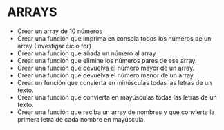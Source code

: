 # ARRAYS
- Crear un array de 10 números
- Crear una función que imprima en consola todos los números de un array (Investigar ciclo for)
- Crear una función que añada un número al array
- Crear una función que elimine los números pares de ese array.
- Crear una función que devuelva el número mayor de un array.
- Crear una función que devuelva el número menor de un array.
- Crear un función que convierta en minúsculas todas las letras de un texto.
- Crear una función que convierta en mayúsculas todas las letras de un texto.
- Crear una función que reciba un array de nombres y que convierta la primera letra de cada nombre en mayúscula.